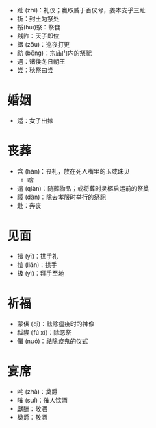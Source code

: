 * 趾 (zhǐ)：礼仪；嬴取威于百仪兮，姜本支乎三趾
* 折：封土为祭处
* 挼(huī)祭：祭食
* 践阼：天子即位
* 掫 (zōu)：巡夜打更
* 祊 (bēng)：宗庙门内的祭祀
* 遇：诸侯冬日朝王
* 尝：秋祭曰尝
# 婚姻
* 适：女子出嫁
# 丧葬
* 含 (hàn)：丧礼，放在死人嘴里的玉或珠贝
	* 唅
* 遣 (qiàn)：随葬物品；或将葬时灵柩启运前的祭奠
* 禫 (dàn)：除去孝服时举行的祭祀
* 赴：奔丧
# 见面
* 撎 (yī)：拱手礼
* 撿 (liǎn)：拱手
* 扱 (yì)：拜手至地
# 祈福
* 蒙倛 (qī)：祛除瘟疫时的神像
* 祓禊 (fú xì)：除恶祭
* 儺 (nuó)：祛除疫鬼的仪式
# 宴席
* 咤 (zhà)：奠爵
* 嗺 (suī)：催人饮酒
* 獻酬：敬酒
* 奠爵：敬酒